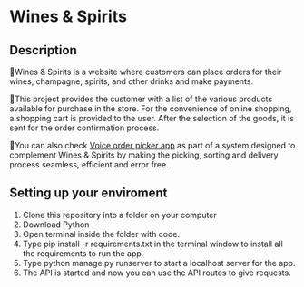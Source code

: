 # Wines & Spirits
## Description
💛Wines & Spirits is a website where customers can place orders for their wines, champagne, spirits, and other drinks and make payments.

💛This project provides the customer with a list of the various products available for purchase in the store.
  For the convenience of online shopping, a shopping cart is provided to the user. After the selection of the goods, it is sent for the order confirmation process.
  
💛You can also check [Voice order picker app](https://github.com/Wildchayote/Python_aop/blob/Improve/Voice_Order_picker_App.py) as part of a system designed to complement Wines & Spirits by making the picking, sorting and delivery process seamless, efficient and error free.
## Setting up your enviroment
1. Clone this repository into a folder on your computer
2. Download Python
3. Open terminal inside the folder with code.
4. Type pip install -r requirements.txt in the terminal window to install all the requirements to run the app.
5. Type python manage.py runserver to start a localhost server for the app.
6. The API is started and now you can use the API routes to give requests.
